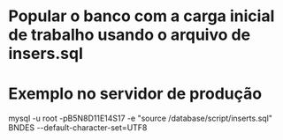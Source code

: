 # Popular o banco com a carga inicial de trabalho usando o arquivo de insers.sql
# Exemplo no servidor de produção
mysql -u root -pB5N8D11E14S17 -e "source /database/script/inserts.sql" BNDES --default-character-set=UTF8

